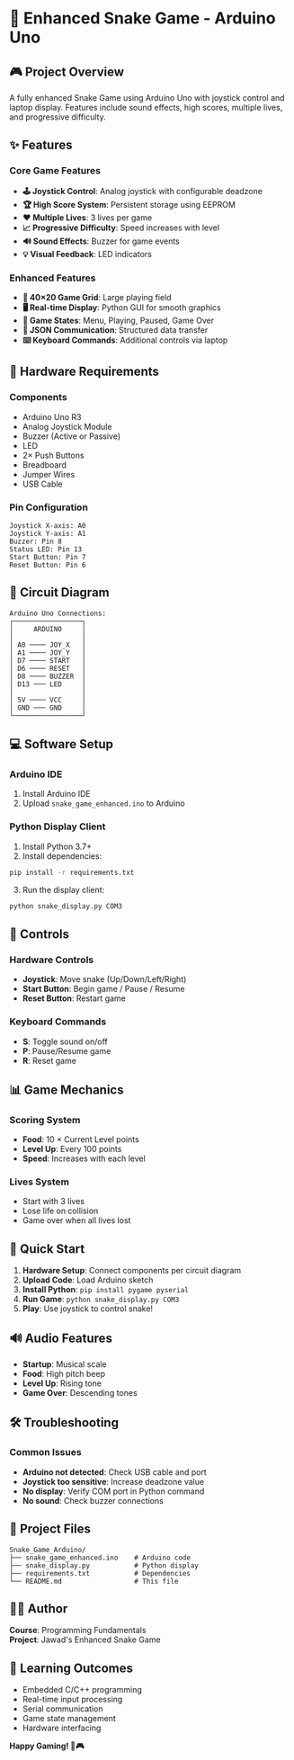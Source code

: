 # 🐍 Enhanced Snake Game - Arduino Uno

## 🎮 Project Overview
A fully enhanced Snake Game using Arduino Uno with joystick control and laptop display. Features include sound effects, high scores, multiple lives, and progressive difficulty.

## ✨ Features

### Core Game Features
- **🕹️ Joystick Control**: Analog joystick with configurable deadzone
- **🏆 High Score System**: Persistent storage using EEPROM
- **❤️ Multiple Lives**: 3 lives per game
- **📈 Progressive Difficulty**: Speed increases with level
- **🔊 Sound Effects**: Buzzer for game events
- **💡 Visual Feedback**: LED indicators

### Enhanced Features
- **📏 40×20 Game Grid**: Large playing field
- **🖥️ Real-time Display**: Python GUI for smooth graphics
- **🎯 Game States**: Menu, Playing, Paused, Game Over
- **📡 JSON Communication**: Structured data transfer
- **⌨️ Keyboard Commands**: Additional controls via laptop

## 🔧 Hardware Requirements

### Components
- Arduino Uno R3
- Analog Joystick Module
- Buzzer (Active or Passive)
- LED
- 2× Push Buttons
- Breadboard
- Jumper Wires
- USB Cable

### Pin Configuration
```
Joystick X-axis: A0
Joystick Y-axis: A1
Buzzer: Pin 8
Status LED: Pin 13
Start Button: Pin 7
Reset Button: Pin 6
```

## 🔌 Circuit Diagram

```
Arduino Uno Connections:
┌─────────────────┐
│     ARDUINO     │
│                 │
│ A0 ──── JOY_X   │
│ A1 ──── JOY_Y   │
│ D7 ──── START   │
│ D6 ──── RESET   │
│ D8 ──── BUZZER  │
│ D13 ─── LED     │
│                 │
│ 5V ──── VCC     │
│ GND ─── GND     │
└─────────────────┘
```

## 💻 Software Setup

### Arduino IDE
1. Install Arduino IDE
2. Upload `snake_game_enhanced.ino` to Arduino

### Python Display Client
1. Install Python 3.7+
2. Install dependencies:
```bash
pip install -r requirements.txt
```
3. Run the display client:
```bash
python snake_display.py COM3
```

## 🎯 Controls

### Hardware Controls
- **Joystick**: Move snake (Up/Down/Left/Right)
- **Start Button**: Begin game / Pause / Resume
- **Reset Button**: Restart game

### Keyboard Commands
- **S**: Toggle sound on/off
- **P**: Pause/Resume game
- **R**: Reset game

## 📊 Game Mechanics

### Scoring System
- **Food**: 10 × Current Level points
- **Level Up**: Every 100 points
- **Speed**: Increases with each level

### Lives System
- Start with 3 lives
- Lose life on collision
- Game over when all lives lost

## 🚀 Quick Start

1. **Hardware Setup**: Connect components per circuit diagram
2. **Upload Code**: Load Arduino sketch
3. **Install Python**: `pip install pygame pyserial`
4. **Run Game**: `python snake_display.py COM3`
5. **Play**: Use joystick to control snake!

## 🔊 Audio Features

- **Startup**: Musical scale
- **Food**: High pitch beep  
- **Level Up**: Rising tone
- **Game Over**: Descending tones

## 🛠️ Troubleshooting

### Common Issues
- **Arduino not detected**: Check USB cable and port
- **Joystick too sensitive**: Increase deadzone value
- **No display**: Verify COM port in Python command
- **No sound**: Check buzzer connections

## 📁 Project Files

```
Snake_Game_Arduino/
├── snake_game_enhanced.ino    # Arduino code
├── snake_display.py           # Python display
├── requirements.txt           # Dependencies
└── README.md                  # This file
```

## 👨‍💻 Author
**Course**: Programming Fundamentals  
**Project**: Jawad's Enhanced Snake Game  

## 🎯 Learning Outcomes
- Embedded C/C++ programming
- Real-time input processing
- Serial communication
- Game state management
- Hardware interfacing

**Happy Gaming! 🐍🎮** 